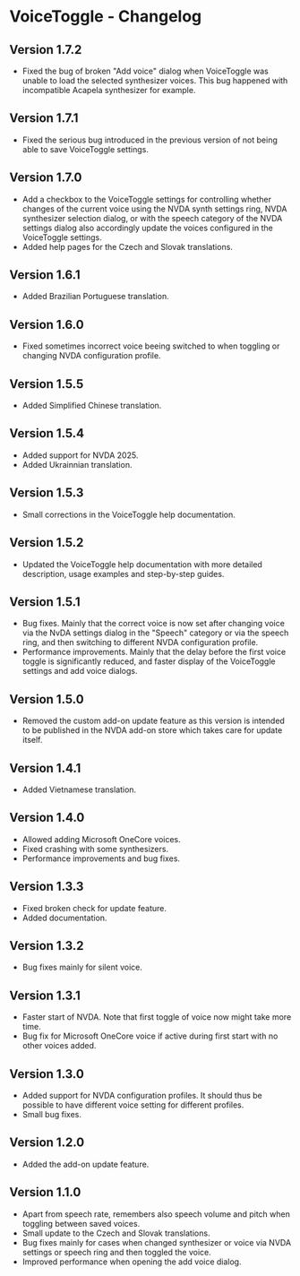 # VoiceToggle - Changelog

## Version 1.7.2
* Fixed the bug of broken "Add voice" dialog when VoiceToggle was unable to load the selected synthesizer voices. This bug happened with incompatible Acapela synthesizer for example.

## Version 1.7.1
* Fixed the serious bug introduced in the previous version of not being able to save VoiceToggle settings.

## Version 1.7.0
* Add a checkbox to the VoiceToggle settings for controlling whether changes of the current voice using the NVDA synth settings ring, NVDA synthesizer selection dialog, or with the speech category of the NVDA settings dialog also accordingly update the voices configured in the VoiceToggle settings.
* Added help pages for the Czech and Slovak translations.

## Version 1.6.1
* Added Brazilian Portuguese translation.

## Version 1.6.0
* Fixed sometimes incorrect voice beeing switched to when toggling or changing NVDA configuration profile.

## Version 1.5.5
* Added Simplified Chinese translation.

## Version 1.5.4
* Added support for NVDA 2025.
* Added Ukrainnian translation.

## Version 1.5.3
* Small corrections in the VoiceToggle help documentation.

## Version 1.5.2
* Updated the VoiceToggle help documentation with more detailed description, usage examples and step-by-step guides. 

## Version 1.5.1
* Bug fixes. Mainly that the correct voice is now set after changing voice via the NvDA settings dialog in the "Speech" category or via the speech ring, and then switching to different NVDA configuration profile.
* Performance improvements. Mainly that the delay before the first voice toggle is significantly reduced, and faster display of the VoiceToggle settings and add voice dialogs.

## Version 1.5.0
* Removed the custom add-on update feature as this version is intended to be published in the NVDA add-on store which takes care for update itself.

## Version 1.4.1
* Added Vietnamese translation.

## Version 1.4.0
* Allowed adding Microsoft OneCore voices.
* Fixed crashing with some synthesizers.
* Performance improvements and bug fixes.

## Version 1.3.3
* Fixed broken check for update feature.
* Added documentation.

## Version 1.3.2
* Bug fixes mainly for silent voice.

## Version 1.3.1
* Faster start of NVDA. Note that first toggle of voice now might take more time.
* Bug fix for Microsoft OneCore voice if active during first start with no other voices added.

## Version 1.3.0
* Added support for NVDA configuration profiles. It should thus be possible to have different voice setting for different profiles.
* Small bug fixes.

## Version 1.2.0
* Added the add-on update feature.

## Version 1.1.0
* Apart from speech rate, remembers also speech volume and pitch when toggling between saved voices.
* Small update to the Czech and Slovak translations.
* Bug fixes mainly for cases when changed synthesizer or voice via NVDA settings or speech ring and then toggled the voice.
* Improved performance when opening the add voice dialog.
